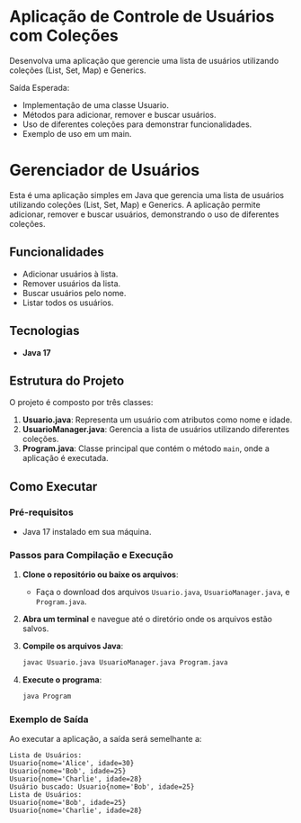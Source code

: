 # Aplicação de Controle de Usuários com Coleções

Desenvolva uma aplicação que gerencie uma lista de usuários utilizando coleções (List, Set, Map) e Generics.

Saída Esperada:
- Implementação de uma classe Usuario.
- Métodos para adicionar, remover e buscar usuários.
- Uso de diferentes coleções para demonstrar funcionalidades.
- Exemplo de uso em um main.

# Gerenciador de Usuários

Esta é uma aplicação simples em Java que gerencia uma lista de usuários utilizando coleções (List, Set, Map) e Generics. A aplicação permite adicionar, remover e buscar usuários, demonstrando o uso de diferentes coleções.

## Funcionalidades

- Adicionar usuários à lista.
- Remover usuários da lista.
- Buscar usuários pelo nome.
- Listar todos os usuários.

## Tecnologias

- **Java 17**

## Estrutura do Projeto

O projeto é composto por três classes:

1. **Usuario.java**: Representa um usuário com atributos como nome e idade.
2. **UsuarioManager.java**: Gerencia a lista de usuários utilizando diferentes coleções.
3. **Program.java**: Classe principal que contém o método `main`, onde a aplicação é executada.

## Como Executar

### Pré-requisitos

- Java 17 instalado em sua máquina.

### Passos para Compilação e Execução

1. **Clone o repositório ou baixe os arquivos**:
    - Faça o download dos arquivos `Usuario.java`, `UsuarioManager.java`, e `Program.java`.

2. **Abra um terminal** e navegue até o diretório onde os arquivos estão salvos.

3. **Compile os arquivos Java**:
   ```bash
   javac Usuario.java UsuarioManager.java Program.java
    ```
4. **Execute o programa**:
   ```bash
   java Program
   ```
### Exemplo de Saída

Ao executar a aplicação, a saída será semelhante a:

```
Lista de Usuários:
Usuario{nome='Alice', idade=30}
Usuario{nome='Bob', idade=25}
Usuario{nome='Charlie', idade=28}
Usuário buscado: Usuario{nome='Bob', idade=25}
Lista de Usuários:
Usuario{nome='Bob', idade=25}
Usuario{nome='Charlie', idade=28}
```
